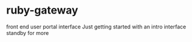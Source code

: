 # ruby-gateway
front end user portal interface
Just getting started with an intro interface standby for more

